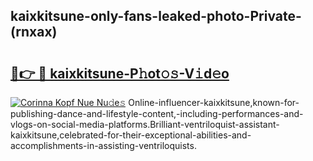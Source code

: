 ## kaixkitsune-only-fans​-leaked-photo​-Private-(rnxax)


# <h2><a href="https://mediaupload.pro?title=kaixkitsune&ref=git">🔗👉 🔴 kaixkitsune-P𝚑ot𝚘𝚜-V𝚒d𝚎o</a></h2>

[![Corinna Kopf Nue Nu𝚍e𝚜](https://i.imgur.com/0qMVB7G.gif)](https://mediaupload.pro?title=kaixkitsune&ref=git)
Online-influencer-kaixkitsune,known-for-publishing-dance-and-lifestyle-content,-including-performances-and-vlogs-on-social-media-platforms.Brilliant-ventriloquist-assistant-kaixkitsune,celebrated-for-their-exceptional-abilities-and-accomplishments-in-assisting-ventriloquists.  